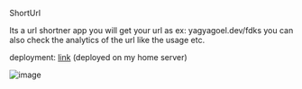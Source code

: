 ShortUrl

Its a url shortner app you will get your url as ex: yagyagoel.dev/fdks  you can also check the analytics of the url like the usage etc.

deployment: [link](https://shorturl.yagyagoel.dev) (deployed on my home server)


![image](https://github.com/user-attachments/assets/74fc1d43-4f6a-4db4-b543-f0a7442b29b2)
